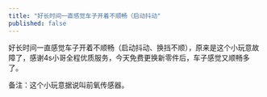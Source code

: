 ```yaml
---
title: "好长时间一直感觉车子开着不顺畅（启动抖动"
published: false
---
```

好长时间一直感觉车子开着不顺畅（启动抖动、换挡不顺），原来是这个小玩意故障了，感谢4s小哥全程优质服务，今天免费更换新零件后，车子感觉又顺畅多了。

备注：这个小玩意据说叫前氧传感器。